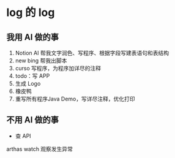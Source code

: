 # log 的 log

## 我用 AI 做的事
1. Notion AI 帮我文字润色、写程序、根据字段写建表语句和表结构
2. new bing 帮我出脚本
3. curso 写程序，为程序加详尽的注释
4. todo：写 APP 
5. 生成 Logo 
6. 橡皮鸭
7. 重写所有程序Java Demo，写详尽注释，优化打印

## 不用 AI 做的事
- 查 API 


arthas watch 观察发生异常